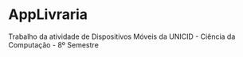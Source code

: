 AppLivraria
===========

Trabalho da atividade de Dispositivos Móveis da UNICID - Ciência da Computação - 8º Semestre
